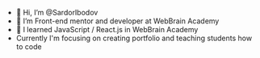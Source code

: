- 👋 Hi, I’m @SardorIbodov
- 👀 I’m Front-end mentor and developer at WebBrain Academy
- 🌱 I learned JavaScript / React.js in WebBrain Academy
- Currently I'm focusing on creating portfolio and teaching students how to code

<!---
SardorIbodov/SardorIbodov is a ✨ special ✨ repository because its `README.md` (this file) appears on your GitHub profile.
You can click the Preview link to take a look at your changes.
--->
